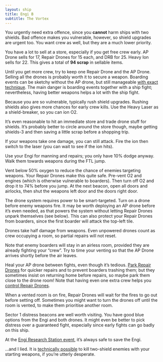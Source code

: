 ```yaml
---
layout: ship
title: Engi B
subtitle: The Vortex
---
```


You urgently need extra offence, since you **cannot** harm ships with two shields. Bad offence makes you vulnerable, however, so shield upgrades are urgent too. You want crew as well, but they are a much lower priority.

You have a lot to sell at a store, especially if you get free crew early. AP Drone sells for 17, Repair Drones for 15 each, and DRB for 25. Heavy Ion sells for 22. This gives a total of **94 scrap** in sellable items.

Until you get more crew, try to keep one Repair Drone and the AP Drone. Selling all the drones is probably worth it to secure a weapon. Boarding events can be sketchy without the AP drone, but still manageable [with exact technique](https://www.youtube.com/watch?v=DuH_nhq2aoc&t=789s). The main danger is boarding events together with a ship fight; nevertheless, having better weapons helps a lot with the ship fight.

Because you are so vulnerable, typically rush shield upgrades. Rushing shields also gives more chances for early crew kills. Use the Heavy Laser as a shield-breaker, so you can ion O2.

It’s even reasonable to hit an immediate store and trade drone stuff for shields. It’s probably better to circle around the store though, maybe getting shields-3 and then saving a little scrap before a shopping trip.

If your weapons take one damage, you can still attack. Fire the ion then switch to the laser (you can wait to see if the ion hits).

Use your Engi for manning and repairs; you only have 10% dodge anyway. Walk them towards weapons during the FTL jump.

Vent below 50% oxygen to reduce the chance of enemies targeting weapons. Your Repair Drones make this quite safe. Pre-vent O2 and engines (which is otherwise vulnerable to boarders). Then turn off O2 and drop it to 74% before you jump. At the next beacon, open all doors and airlocks, then shut the weapons left door and the doors right door.

The drone system requires power to be smart-targeted. Turn on a drone before enemy weapons fire. It may be worth deploying an AP drone before it’s even needed, as that powers the system without letting Repair Drones unpark themselves (see below). This can also protect your Repair Drones from boarders, since the first boarder will attack the top-left tile.

Drones take half damage from weapons. Even unpowered drones count as crew occupying a room, so partial repairs will not reset.

Note that enemy boarders will stay in an airless room, provided they are already fighting your “crew”. Try to time your venting so that the AP Drone arrives shortly before the air leaves.

Heal your AP drone between fights, even though it’s tedious. [Park Repair Drones](https://www.reddit.com/r/ftlgame/comments/8mxqw5/depower_a_repair_drone_to_park_it_in_a_system/) for quicker repairs and to prevent boarders trashing them; but they sometimes insist on returning home before repairs, so maybe park them close to the drone room! Note that having even one extra crew helps you [control Repair Drones](https://www.reddit.com/r/ftlgame/comments/7wvjed/controlling_system_repair_drones/).

When a vented room is on fire, Repair Drones will wait for the fires to go out before setting off. Sometimes you might want to turn the drones off until the room is vented, to make them prioritise another room.

Sector 1 distress beacons are well worth visiting. You have good blue options from the Engi and both drones. It might even be better to pick distress over a guaranteed fight, especially since early fights can go badly on this ship.

At the [Engi Research Station event](https://ftl.fandom.com/wiki/Engi_Research_Station), it’s always safe to save the Engi.

&hellip;and I lied. It is [technically possible](https://www.reddit.com/r/ftlgame/comments/6eoqw6/impossible_to_get_through_2_bubbles_with_the/) to kill two-shield enemies with your starting weapons, if you’re utterly desperate.